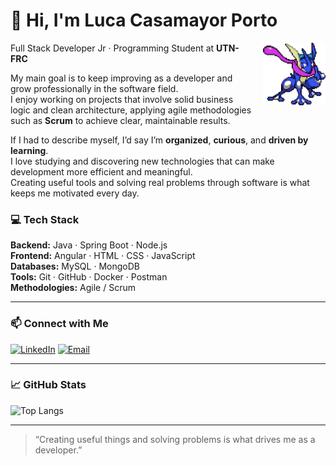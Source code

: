 # 👋 Hi, I'm **Luca Casamayor Porto**

<img align="right" src="https://github.com/LucaCasamayor/LucaCasamayor/blob/main/greninja.png" width="100" height="100" style="margin-left: 15px;">

Full Stack Developer Jr · Programming Student at **UTN-FRC**

My main goal is to keep improving as a developer and grow professionally in the software field.  
I enjoy working on projects that involve solid business logic and clean architecture, applying agile methodologies such as **Scrum** to achieve clear, maintainable results.

If I had to describe myself, I’d say I’m **organized**, **curious**, and **driven by learning**.  
I love studying and discovering new technologies that can make development more efficient and meaningful.  
Creating useful tools and solving real problems through software is what keeps me motivated every day.


### 💻 Tech Stack
**Backend:** Java · Spring Boot · Node.js   
**Frontend:** Angular · HTML · CSS · JavaScript  
**Databases:** MySQL · MongoDB  
**Tools:** Git · GitHub · Docker · Postman  
**Methodologies:** Agile / Scrum  

---

### 📫 Connect with Me
[![LinkedIn](https://img.shields.io/badge/LinkedIn-0077B5?style=for-the-badge&logo=linkedin&logoColor=white)](https://www.linkedin.com/in/luca-casamayor-porto/)
[![Email](https://img.shields.io/badge/Gmail-D14836?style=for-the-badge&logo=gmail&logoColor=white)](mailto:lucaporto505@gmail.com)


---

### 📈 GitHub Stats
![Top Langs](https://github-readme-stats.vercel.app/api/top-langs/?username=LucaCasamayor&layout=compact&theme=tokyonight)

---

> “Creating useful things and solving problems is what drives me as a developer.”
